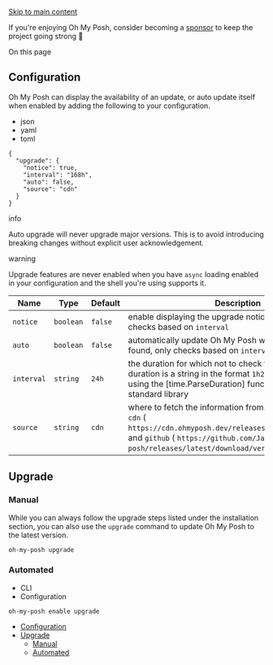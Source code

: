 [Skip to main content](https://ohmyposh.dev/docs/installation/upgrade#__docusaurus_skipToContent_fallback)

If you're enjoying Oh My Posh, consider becoming a [sponsor](https://github.com/sponsors/JanDeDobbeleer) to keep the project going strong 💪

On this page

## Configuration [​](https://ohmyposh.dev/docs/installation/upgrade\#configuration "Direct link to Configuration")

Oh My Posh can display the availability of an update, or auto update itself when
enabled by adding the following to your configuration.

- json
- yaml
- toml

```codeBlockLines_e6Vv
{
  "upgrade": {
    "notice": true,
    "interval": "168h",
    "auto": false,
    "source": "cdn"
  }
}

```

info

Auto upgrade will never upgrade major versions. This is to avoid introducing breaking changes
without explicit user acknowledgement.

warning

Upgrade features are never enabled when you have `async` loading enabled in your configuration
and the shell you're using supports it.

| Name | Type | Default | Description |
| --- | --- | --- | --- |
| `notice` | `boolean` | `false` | enable displaying the upgrade notice on shell start, only checks based on `interval` |
| `auto` | `boolean` | `false` | automatically update Oh My Posh when an update is found, only checks based on `interval` |
| `interval` | `string` | `24h` | the duration for which not to check for an update. The duration is a string in the format `1h2m3s` and is parsed using the \[time.ParseDuration\] function from the Go standard library |
| `source` | `string` | `cdn` | where to fetch the information from. Accepted values are `cdn` ( `https://cdn.ohmyposh.dev/releases/latest/version.txt`) and `github` ( `https://github.com/JanDeDobbeleer/oh-my-posh/releases/latest/download/version.txt`) |

## Upgrade [​](https://ohmyposh.dev/docs/installation/upgrade\#upgrade "Direct link to Upgrade")

### Manual [​](https://ohmyposh.dev/docs/installation/upgrade\#manual "Direct link to Manual")

While you can always follow the upgrade steps listed under the installation section,
you can also use the `upgrade` command to update Oh My Posh to the latest version.

```codeBlockLines_e6Vv
oh-my-posh upgrade

```

### Automated [​](https://ohmyposh.dev/docs/installation/upgrade\#automated "Direct link to Automated")

- CLI
- Configuration

```codeBlockLines_e6Vv
oh-my-posh enable upgrade

```

- [Configuration](https://ohmyposh.dev/docs/installation/upgrade#configuration)
- [Upgrade](https://ohmyposh.dev/docs/installation/upgrade#upgrade)
  - [Manual](https://ohmyposh.dev/docs/installation/upgrade#manual)
  - [Automated](https://ohmyposh.dev/docs/installation/upgrade#automated)